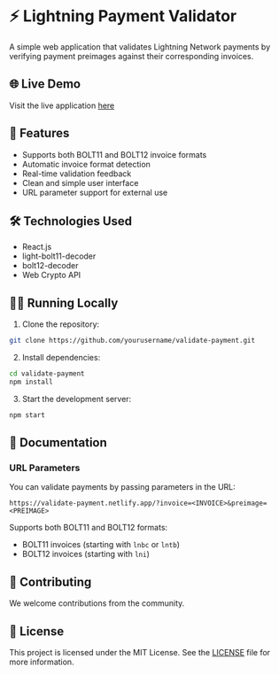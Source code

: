 # ⚡ Lightning Payment Validator

A simple web application that validates Lightning Network payments by verifying payment preimages against their corresponding invoices.

## 🌐 Live Demo

Visit the live application [here](https://validate-payment.netlify.app/)

## 🚀 Features

- Supports both BOLT11 and BOLT12 invoice formats
- Automatic invoice format detection
- Real-time validation feedback
- Clean and simple user interface
- URL parameter support for external use
## 🛠️ Technologies Used

- React.js
- light-bolt11-decoder
- bolt12-decoder
- Web Crypto API

## 🏃‍♂️ Running Locally

1. Clone the repository:
```bash
git clone https://github.com/yourusername/validate-payment.git
```

2. Install dependencies:
```bash
cd validate-payment
npm install
```

3. Start the development server:
```bash
npm start
```

## 📝 Documentation

### URL Parameters
You can validate payments by passing parameters in the URL:
```
https://validate-payment.netlify.app/?invoice=<INVOICE>&preimage=<PREIMAGE>
```

Supports both BOLT11 and BOLT12 formats:
- BOLT11 invoices (starting with `lnbc` or `lntb`)
- BOLT12 invoices (starting with `lni`)

## 🤝 Contributing

We welcome contributions from the community.

## 📜 License

This project is licensed under the MIT License. See the [LICENSE](https://github.com/kingonly/validate-payment/blob/main/LICENSE) file for more information.
